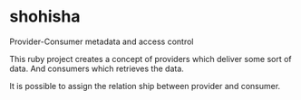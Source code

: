 shohisha
========

Provider-Consumer metadata and access control

This ruby project creates a concept of providers which deliver some sort of
data.  And consumers which retrieves the data.

It is possible to assign the relation ship between provider and consumer.


